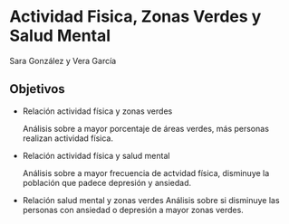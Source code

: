 # Actividad Fisica, Zonas Verdes y Salud Mental

Sara González y Vera García


## Objetivos
* Relación actividad física y zonas verdes

  Análisis sobre a mayor porcentaje de áreas verdes, más personas realizan actividad física.
* Relación actividad física y salud mental

  Análisis sobre a mayor frecuencia de actvidad física, disminuye la población que padece depresión y ansiedad.
 
* Relación salud mental y zonas verdes
  Análisis sobre si disminuye las personas con ansiedad o depresión a mayor zonas verdes.
